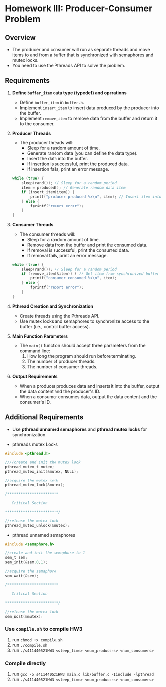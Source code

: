 # Homework III: Producer-Consumer Problem

## Overview
- The producer and consumer will run as separate threads and move items to and from a buffer that is synchronized with semaphores and mutex locks.
- You need to use the Pthreads API to solve the problem.

## Requirements
1. **Define `buffer_item` data type (typedef) and operations**  
   - Define `buffer_item` in `buffer.h`.
   - Implement `insert_item` to insert data produced by the producer into the buffer.
   - Implement `remove_item` to remove data from the buffer and return it to the consumer.

2. **Producer Threads**
   - The producer threads will:
     - Sleep for a random amount of time.
     - Generate random data (you can define the data type).
     - Insert the data into the buffer.
     - If insertion is successful, print the produced data.
     - If insertion fails, print an error message.
   ```c
   while (true) {
       sleep(rand()); // Sleep for a random period
       item = produced(); // Generate random data item
       if (insert_item(item)) {
           printf("producer produced %x\n", item); // Insert item into synchronized buffer
       } else {
           fprintf("report error");
       }
   }
   ```

3. **Consumer Threads**
   - The consumer threads will:
     - Sleep for a random amount of time.
     - Remove data from the buffer and print the consumed data.
     - If removal is successful, print the consumed data.
     - If removal fails, print an error message.
   ```c
   while (true) {
       sleep(rand()); // Sleep for a random period
       if (remove_item(&item)) { // Get item from synchronized buffer
           printf("consumer consumed %x\n", item);
       } else {
           fprintf("report error");
       }
   }
   ```

4. **Pthread Creation and Synchronization**
   - Create threads using the Pthreads API.
   - Use mutex locks and semaphores to synchronize access to the buffer (i.e., control buffer access).

5. **Main Function Parameters**
   - The `main()` function should accept three parameters from the command line:
     1. How long the program should run before terminating.
     2. The number of producer threads.
     3. The number of consumer threads.

6. **Output Requirements**
   - When a producer produces data and inserts it into the buffer, output the data content and the producer's ID.
   - When a consumer consumes data, output the data content and the consumer's ID.

## Additional Requirements
- Use **pthread unnamed semaphores** and **pthread mutex locks** for synchronization.

- pthreads mutex Locks
```c
#include <pthread.h>

////create and init the mutex lock
pthread_mutex_t mutex;
pthread_mutex_init(&mutex, NULL);

//acquire the mutex lock
pthread_mutex_lock(&mutex);

/***********************

   Critical Section

************************/

//release the mutex lock
pthread_mutex_unlock(&mutex);
```

- pthread unnamed semaphores
```c
#include <semaphore.h>

//create and init the semaphore to 1 
sem_t sem; 
sem_init(&sem,0,1); 

//acquire the semaphore
sem_wait(&sem);

/***********************

   Critical Section

************************/

//release the mutex lock
sem_post(&mutex);
```

### Use `compile.sh` to compile HW3
1. run `chmod +x compile.sh`
2. run `./compile.sh`
3. run `./s411440521HW3 <sleep_time> <num_producers> <num_consumers>`

### Compile directly
1. run `gcc -o s411440521HW3 main.c lib/buffer.c -Iinclude -lpthread`
2. run `./s411440521HW3 <sleep_time> <num_producers> <num_consumers>`
